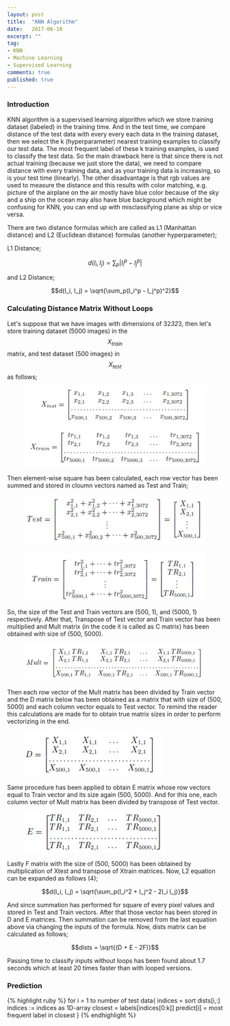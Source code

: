 ```yaml
---
layout: post
title:  "KNN Algorithm"
date:   2017-06-10
excerpt: ""
tag:
- KNN
- Machine Learning
- Supervised Learning
comments: true
published: true
---
```

### Introduction
KNN algorithm is a supervised learning algorithm which we store training dataset (labeled) in the training time. And in the test time, we compare distance of the test data with every
every each data in the training dataset, then we select the k (hyperparameter) nearest training examples to classify our test data. The most frequent label of these k training examples, is used to classify
the test data. So the main drawback here is that since there is not actual training (because we just store the data), we need to compare distance with every training data, and as your training data is increasing,
so is your test time (linearly). The other disadvantage is that rgb values are used to measure the distance and this results with color matching, e.g. picture of the airplane on the air mostly have blue color because
of the sky and a ship on the ocean may also have blue background which might be confusing for KNN, you can end up with misclassifying plane as ship or vice versa.
  
There are two distance formulas which are called as L1 (Manhattan distance) and L2 (Euclidean distance) formulas (another hyperparameter);
 
L1 Distance;

$$d(I_i, I_j) = \sum_p|I_i^p - I_j^p|$$

and L2 Distance;

$$d(I_i, I_j) = \sqrt{\sum_p(I_i^p - I_j^p)^2}$$


### Calculating Distance Matrix Without Loops
Let's suppose that we have images with dimensions of 32*32*3, then let's store training dataset (5000 images) in the $$X_{train}$$ matrix,
and test dataset (500 images) in $$X_{test}$$ as follows;


<figure>
	
<a href="https://github.com/alidemir1/alidemir1.github.io/blob/master/_posts/KNN_1.jpg?raw=true"><img src="https://github.com/alidemir1/alidemir1.github.io/blob/master/_posts/KNN_1.jpg?raw=true"></a>
	
<figcaption></figcaption>

</figure>

Then element-wise square has been calculated, each row vector has been summed and stored in cloumn vectors
named as Test and Train;


<figure>
	
<a href="https://github.com/alidemir1/alidemir1.github.io/blob/master/_posts/KNN_2.jpg?raw=true"><img src="https://github.com/alidemir1/alidemir1.github.io/blob/master/_posts/KNN_2.jpg?raw=true"></a>
	
<figcaption></figcaption>

</figure>

<figure>
	
<a href="https://github.com/alidemir1/alidemir1.github.io/blob/master/_posts/KNN_3.jpg?raw=true"><img src="https://github.com/alidemir1/alidemir1.github.io/blob/master/_posts/KNN_3.jpg?raw=true"></a>
	
<figcaption></figcaption>

</figure>

So, the size of the Test and Train vectors are (500, 1),
and (5000, 1) respectively. After that, Transpose of Test
vector and Train vector has been multiplied and Mult matrix
(in the code it is called as C matrix) has been obtained with
size of (500, 5000).

<figure>
	
<a href="https://github.com/alidemir1/alidemir1.github.io/blob/master/_posts/KNN_4.jpg?raw=true"><img src="https://github.com/alidemir1/alidemir1.github.io/blob/master/_posts/KNN_4.jpg?raw=true"></a>
	
<figcaption></figcaption>

</figure>

Then each row vector of the Mult matrix has been
divided by Train vector and the D matrix below has been
obtained as a matrix that with size of (500, 5000) and each
column vector equals to Test vector. To remind the reader
this calculations are made for to obtain true matrix sizes in
order to perform vectorizing in the end.

<figure>
	
<a href="https://github.com/alidemir1/alidemir1.github.io/blob/master/_posts/KNN_5.jpg?raw=true"><img src="https://github.com/alidemir1/alidemir1.github.io/blob/master/_posts/KNN_5.jpg?raw=true"></a>
	
<figcaption></figcaption>

</figure>

Same procedure has been applied to obtain E matrix
whose row vectors equal to Train vector and its size again
(500, 5000). And for this one, each column vector of Mult
matrix has been divided by transpose of Test vector.

<figure>
	
<a href="https://github.com/alidemir1/alidemir1.github.io/blob/master/_posts/KNN_6.jpg?raw=true"><img src="https://github.com/alidemir1/alidemir1.github.io/blob/master/_posts/KNN_6.jpg?raw=true"></a>
	
<figcaption></figcaption>

</figure>

Lastly F matrix with the size of (500, 5000) has been
obtained by multiplication of Xtest and transpose of Xtrain
matrices.
Now, L2 equation can be expanded as follows (4);

$$d(I_i, I_j) = \sqrt{\sum_p(I_i^2 + I_j^2 - 2I_i I_j)}$$

And since summation has performed for square of every
pixel values and stored in Test and Train vectors. After
that those vector has been stored in D and E matrices.
Then summation can be removed from the last equation above via
changing the inputs of the formula. Now, dists matrix can
be calculated as follows;

$$dists = \sqrt{(D + E - 2F)}$$

Passing time to classify inputs without loops has been
found about 1.7 seconds which at least 20 times faster than
with looped versions.

### Prediction

{% highlight ruby %}
for i = 1 to number of test data{ 
  	indices = sort dists[i,:]
	indices := indices as 1D-array
	closest = labels[indices[0:k]]
	predict[i] = most frequent label in closest
}
{% endhighlight %}
